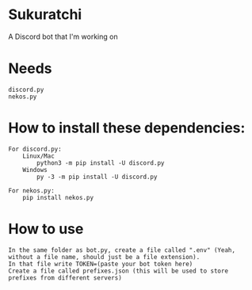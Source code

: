 # Sukuratchi
A Discord bot that I'm working on


# Needs
    discord.py
    nekos.py

# How to install these dependencies:
    For discord.py:
        Linux/Mac
            python3 -m pip install -U discord.py
        Windows
            py -3 -m pip install -U discord.py

    For nekos.py:
        pip install nekos.py

# How to use
    In the same folder as bot.py, create a file called ".env" (Yeah, without a file name, should just be a file extension).
    In that file write TOKEN=(paste your bot token here)
    Create a file called prefixes.json (this will be used to store prefixes from different servers)